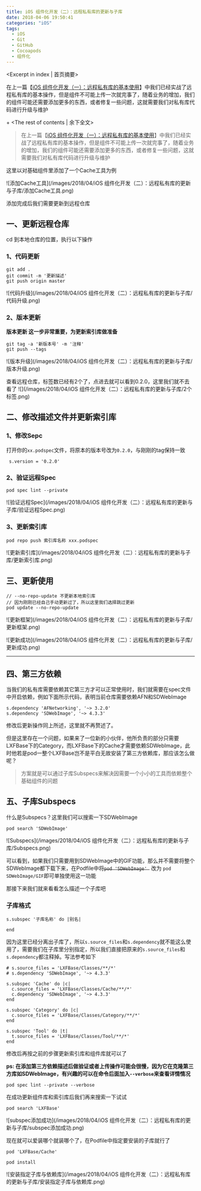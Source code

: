 ```yaml
---
title: iOS 组件化开发（二）：远程私有库的更新与子库
date: 2018-04-06 19:50:41
categories: "iOS"
tags:
  - iOS
  - Git
  - GitHub
  - Cocoapods
  - 组件化
---
```



<Excerpt in index | 首页摘要> 

在上一篇【[iOS 组件化开发（一）：远程私有库的基本使用](http://linxunfeng.top/2018/04/06/iOS-组件化开发（一）：远程私有库的基本使用/)】中我们已经实战了远程私有库的基本操作，但是组件不可能上传一次就完事了，随着业务的增加，我们的组件可能还需要添加更多的东西，或者修复一些问题，这就需要我们对私有库代码进行升级与维护

+<!-- more -->
<The rest of contents | 余下全文>

> 在上一篇【[iOS 组件化开发（一）：远程私有库的基本使用](http://linxunfeng.top/2018/04/06/iOS-组件化开发（一）：远程私有库的基本使用/)】中我们已经实战了远程私有库的基本操作，但是组件不可能上传一次就完事了，随着业务的增加，我们的组件可能还需要添加更多的东西，或者修复一些问题，这就需要我们对私有库代码进行升级与维护

这里以对基础组件里添加了一个Cache工具为例

![添加Cache工具](/images/2018/04/iOS 组件化开发（二）：远程私有库的更新与子库/添加Cache工具.png)

添加完成后我们需要更新到远程仓库

## 一、更新远程仓库
cd 到本地仓库的位置，执行以下操作
### 1、代码更新

```
git add .
git commit -m '更新描述'
git push origin master
```
![代码升级](/images/2018/04/iOS 组件化开发（二）：远程私有库的更新与子库/代码升级.png)


### 2、版本更新

**版本更新 这一步非常重要，为更新索引库做准备**

```
git tag -a '新版本号' -m '注释'
git push --tags
```
![版本升级](/images/2018/04/iOS 组件化开发（二）：远程私有库的更新与子库/版本升级.png)

查看远程仓库，标签数已经有2个了，点进去就可以看到0.2.0，这里我们就不去看了
![](/images/2018/04/iOS 组件化开发（二）：远程私有库的更新与子库/2个标签.png)


## 二、修改描述文件并更新索引库

### 1、修改Sepc
打开你的`xx.podspec`文件，将原本的版本号改为`0.2.0`，与刚刚的tag保持一致
```
 s.version = '0.2.0'
```

### 2、验证远程Spec

```
pod spec lint --private
```

![验证远程Spec](/images/2018/04/iOS 组件化开发（二）：远程私有库的更新与子库/验证远程Spec.png)


### 3、更新索引库
```
pod repo push 索引库名称 xxx.podspec
```
![更新索引库](/images/2018/04/iOS 组件化开发（二）：远程私有库的更新与子库/更新索引库.png)


## 三、更新使用
```
// --no-repo-update 不更新本地索引库
// 因为刚刚已经自己手动更新过了，所以这里我们选择跳过更新
pod update --no-repo-update
```
![更新框架](/images/2018/04/iOS 组件化开发（二）：远程私有库的更新与子库/更新框架.png)

![更新成功](/images/2018/04/iOS 组件化开发（二）：远程私有库的更新与子库/更新成功.png)

<hr>

## 四、第三方依赖

当我们的私有库需要依赖其它第三方才可以正常使用时，我们就需要在spec文件中开启依赖，例如下面所示代码，表明当前仓库需要依赖AFN和SDWebImage
```
s.dependency 'AFNetworking', '~> 3.2.0'
s.dependency 'SDWebImage', '~> 4.3.3'
```
修改后更新操作同上所述，这里就不再赘述了。

但是这里存在一个问题，如果来了一位新的小伙伴，他所负责的部分只需要LXFBase下的Category，而LXFBase下的Cache才需要依赖SDWebImage，此时他若是pod一整个LXFBase岂不是平白无故安装了第三方依赖库，那应该怎么做呢？

> 方案就是可以通过子库Subspecs来解决因需要一个小小的工具而依赖整个基础组件的问题

## 五、子库Subspecs

什么是Subspecs？这里我们可以搜索一下SDWebImage

```
pod search 'SDWebImage'
```

![Subspecs](/images/2018/04/iOS 组件化开发（二）：远程私有库的更新与子库/Subspecs.png)

可以看到，如果我们只需要用到SDWebImage中的GIF功能，那么并不需要将整个SDWebImage都下载下来，在Podfile中将~~`pod 'SDWebImage' `~~ 改为 `pod SDWebImage/GIF`即可单独使用这一功能

那接下来我们就来看看怎么描述一个子库吧

### 子库格式
```
s.subspec '子库名称' do |别名|

end
```
因为这里已经分离出子库了，所以`s.source_files`和`s.dependency`就不能这么使用了，需要我们在子库里分别指定，所以我们直接把原来的`s.source_files`和`s.dependency`都注释掉。写法参考如下


```
# s.source_files = 'LXFBase/Classes/**/*'
# s.dependency 'SDWebImage', '~> 4.3.3'

s.subspec 'Cache' do |c|
  c.source_files = 'LXFBase/Classes/Cache/**/*'
  c.dependency 'SDWebImage', '~> 4.3.3'
end

s.subspec 'Category' do |c|
  c.source_files = 'LXFBase/Classes/Category/**/*'
end

s.subspec 'Tool' do |t|
  t.source_files = 'LXFBase/Classes/Tool/**/*'
end
```

修改后再按之前的步骤更新索引库和组件库就可以了

**ps: 在添加第三方依赖描述后做验证或者上传操作可能会很慢，因为它在克隆第三方库如SDWebImage，有兴趣的可以在命令后面加入`--verbose`来查看详情情况**
```
pod spec lint --private --verbose
```

在成功更新组件库和索引库后我们再来搜索一下试试
```
pod search 'LXFBase'
```

![subspec添加成功](/images/2018/04/iOS 组件化开发（二）：远程私有库的更新与子库/subspec添加成功.png)

现在就可以爱装哪个就装哪个了，在Podfile中指定要安装的子库就行了
```
pod 'LXFBase/Cache'
```

```
pod install
```

![安装指定子库与依赖库](/images/2018/04/iOS 组件化开发（二）：远程私有库的更新与子库/安装指定子库与依赖库.png)

